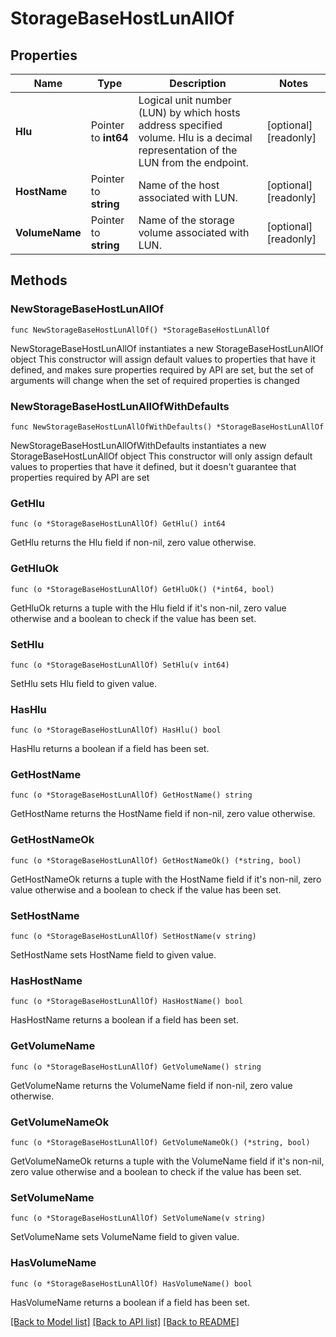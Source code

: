 # StorageBaseHostLunAllOf

## Properties

Name | Type | Description | Notes
------------ | ------------- | ------------- | -------------
**Hlu** | Pointer to **int64** | Logical unit number (LUN) by which hosts address specified volume. Hlu is a decimal representation of the LUN from the endpoint. | [optional] [readonly] 
**HostName** | Pointer to **string** | Name of the host associated with LUN. | [optional] [readonly] 
**VolumeName** | Pointer to **string** | Name of the storage volume associated with LUN. | [optional] [readonly] 

## Methods

### NewStorageBaseHostLunAllOf

`func NewStorageBaseHostLunAllOf() *StorageBaseHostLunAllOf`

NewStorageBaseHostLunAllOf instantiates a new StorageBaseHostLunAllOf object
This constructor will assign default values to properties that have it defined,
and makes sure properties required by API are set, but the set of arguments
will change when the set of required properties is changed

### NewStorageBaseHostLunAllOfWithDefaults

`func NewStorageBaseHostLunAllOfWithDefaults() *StorageBaseHostLunAllOf`

NewStorageBaseHostLunAllOfWithDefaults instantiates a new StorageBaseHostLunAllOf object
This constructor will only assign default values to properties that have it defined,
but it doesn't guarantee that properties required by API are set

### GetHlu

`func (o *StorageBaseHostLunAllOf) GetHlu() int64`

GetHlu returns the Hlu field if non-nil, zero value otherwise.

### GetHluOk

`func (o *StorageBaseHostLunAllOf) GetHluOk() (*int64, bool)`

GetHluOk returns a tuple with the Hlu field if it's non-nil, zero value otherwise
and a boolean to check if the value has been set.

### SetHlu

`func (o *StorageBaseHostLunAllOf) SetHlu(v int64)`

SetHlu sets Hlu field to given value.

### HasHlu

`func (o *StorageBaseHostLunAllOf) HasHlu() bool`

HasHlu returns a boolean if a field has been set.

### GetHostName

`func (o *StorageBaseHostLunAllOf) GetHostName() string`

GetHostName returns the HostName field if non-nil, zero value otherwise.

### GetHostNameOk

`func (o *StorageBaseHostLunAllOf) GetHostNameOk() (*string, bool)`

GetHostNameOk returns a tuple with the HostName field if it's non-nil, zero value otherwise
and a boolean to check if the value has been set.

### SetHostName

`func (o *StorageBaseHostLunAllOf) SetHostName(v string)`

SetHostName sets HostName field to given value.

### HasHostName

`func (o *StorageBaseHostLunAllOf) HasHostName() bool`

HasHostName returns a boolean if a field has been set.

### GetVolumeName

`func (o *StorageBaseHostLunAllOf) GetVolumeName() string`

GetVolumeName returns the VolumeName field if non-nil, zero value otherwise.

### GetVolumeNameOk

`func (o *StorageBaseHostLunAllOf) GetVolumeNameOk() (*string, bool)`

GetVolumeNameOk returns a tuple with the VolumeName field if it's non-nil, zero value otherwise
and a boolean to check if the value has been set.

### SetVolumeName

`func (o *StorageBaseHostLunAllOf) SetVolumeName(v string)`

SetVolumeName sets VolumeName field to given value.

### HasVolumeName

`func (o *StorageBaseHostLunAllOf) HasVolumeName() bool`

HasVolumeName returns a boolean if a field has been set.


[[Back to Model list]](../README.md#documentation-for-models) [[Back to API list]](../README.md#documentation-for-api-endpoints) [[Back to README]](../README.md)


